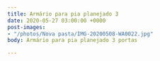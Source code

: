 ```yaml
---
title: Armário para pia planejado 3
date: 2020-05-27 03:00:00 +0000
post-images:
- "/photos/Nova pasta/IMG-20200508-WA0022.jpg"
body: Armário para pia planejado 3 portas

---
```

